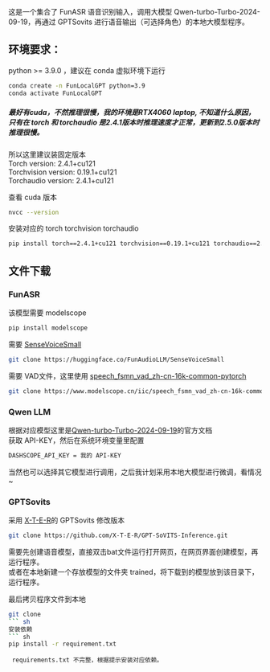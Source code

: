 这是一个集合了 FunASR 语音识别输入，调用大模型 Qwen-turbo-Turbo-2024-09-19，再通过 GPTSovits 进行语音输出（可选择角色）的本地大模型程序。

## 环境要求：
python >= 3.9.0  ，建议在 conda 虚拟环境下运行
``` sh
conda create -n FunLocalGPT python=3.9
conda activate FunLocalGPT
```

##### 最好有cuda，不然推理很慢，我的环境是RTX4060 laptop, 不知道什么原因，只有在 torch 和 torchaudio 是2.4.1版本时推理速度才正常，更新到2.5.0版本时推理很慢。
所以这里建议装固定版本  
Torch version: 2.4.1+cu121  
Torchvision version: 0.19.1+cu121  
Torchaudio version: 2.4.1+cu121  

查看 cuda 版本
``` sh
nvcc --version
```

安装对应的 torch torchvision torchaudio
``` sh
pip install torch==2.4.1+cu121 torchvision==0.19.1+cu121 torchaudio==2.4.1+cu121 --extra-index-url https://download.pytorch.org/whl/cu121
```
  
## 文件下载
### FunASR
该模型需要 modelscope
``` sh
pip install modelscope
```
需要 [SenseVoiceSmall](https://huggingface.co/FunAudioLLM/SenseVoiceSmall/tree/main)
``` sh
git clone https://huggingface.co/FunAudioLLM/SenseVoiceSmall
```
需要 VAD文件，这里使用 [speech_fsmn_vad_zh-cn-16k-common-pytorch](https://modelscope.cn/models/iic/speech_fsmn_vad_zh-cn-16k-common-pytorch/files)
``` sh
git clone https://www.modelscope.cn/iic/speech_fsmn_vad_zh-cn-16k-common-pytorch.git
```

### Qwen LLM
根据对应模型这里是[Qwen-turbo-Turbo-2024-09-19](https://bailian.console.aliyun.com/?spm=5176.29619931.J__Z58Z6CX7MY__Ll8p1ZOR.1.4a3b59fcy2QO90#/model-market/detail/qwen-turbo-0919?tabKey=sdk)的官方文档  
获取 API-KEY，然后在系统环境变量里配置  
``` sh
DASHSCOPE_API_KEY = 我的 API-KEY
```  
当然也可以选择其它模型进行调用，之后我计划采用本地大模型进行微调，看情况~ 

### GPTSovits
采用 [X-T-E-R](https://github.com/X-T-E-R/GPT-SoVITS-Inference)的 GPTSovits 修改版本
``` sh
git clone https://github.com/X-T-E-R/GPT-SoVITS-Inference.git
```
需要先创建语音模型，直接双击bat文件运行打开网页，在网页界面创建模型，再运行程序。  
或者在本地新建一个存放模型的文件夹 trained，将下载到的模型放到该目录下，运行程序。  
  
最后拷贝程序文件到本地
``` sh
git clone
``` sh
安装依赖
``` sh
pip install -r requirement.txt
```
``` requirements.txt 不完整，根据提示安装对应依赖。```
